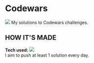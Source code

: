 #  Codewars
<img src="https://www.codewars.com/users/Merrelly/badges/large">
My solutions to Codewars challenges.

## HOW IT'S MADE
**Tech used:** <img src="https://img.shields.io/static/v1?label=|&message=JAVASCRIPT&color=3c7f5d&style=plastic&logo=javascript"/>
<br>I aim to push at least 1 solution every day.<br>
